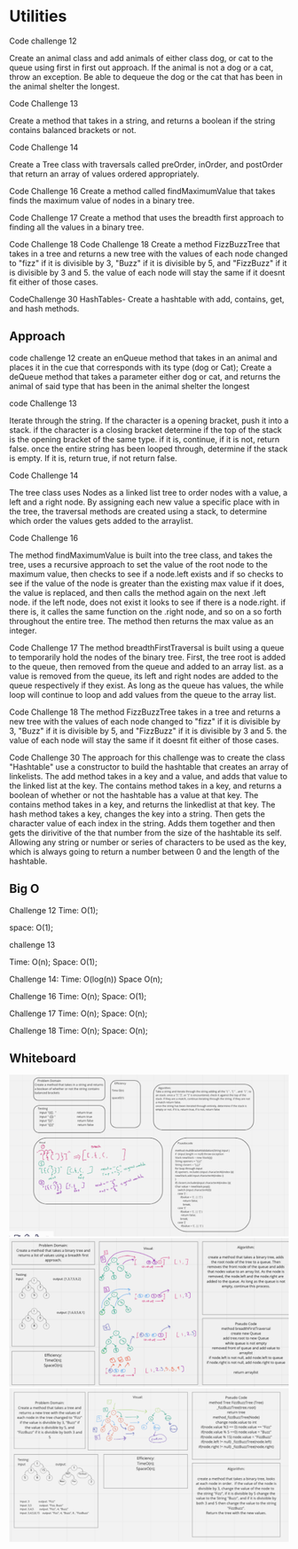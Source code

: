 # Utilities
Code challenge 12 

Create an animal class and add animals of either class dog, or cat to the queue using first in first out approach. 
If the animal is not a dog or a cat, throw an exception. Be able to dequeue the dog or the cat that has been in the animal
shelter the longest. 

Code Challenge 13 

Create a method that takes in a string, and returns a boolean if the string contains balanced brackets or not. 

Code Challenge 14 

Create a Tree class with traversals called preOrder, inOrder, and postOrder that return an array of values ordered appropriately. 

Code Challenge 16 
Create a method called findMaximumValue that takes finds the maximum value of nodes in a binary tree. 

Code Challenge 17
Create a method that uses the breadth first approach to finding all the values in a binary tree. 

Code Challenge 18
Code Challenge 18
Create a method FizzBuzzTree that takes in a tree and returns a new tree with the values of each node changed to "fizz" if it is divisible by 3,
"Buzz" if it is divisible by 5, and "FizzBuzz" if it is divisible by 3 and 5. the value of each node will stay the same if it doesnt
fit either of those cases.

CodeChallenge 30
HashTables-
Create a hashtable with add, contains, get, and hash methods. 
## Approach 
code challenge 12
create an enQueue method that takes in an animal and places it in the 
cue that corresponds with its type (dog or Cat); 
Create a deQueue method that takes a parameter either dog or cat, and 
returns the animal of said type that has been in the animal shelter the longest

code Challenge 13  

Iterate through the string. If the character is a opening bracket, push it into a stack. if the character is a closing bracket
determine if  the top of the stack is the opening bracket of the same type. if it is, continue, if it is not, return false. 
once the entire string has been looped through, determine if the stack is empty. If it is, return true, if not return false. 

Code Challenge 14

The tree class uses Nodes as a linked list tree to order nodes with a value, a left and a right node. By assigning each new value a 
specific place with in the tree, the traversal methods are created using a stack, to determine which order the values gets added to the arraylist.


Code Challenge 16

The method findMaximumValue is built into the tree class, and takes the tree, uses a recursive approach to set the value of the root node to the
maximum value, then checks to see if a node.left exists and if so checks to see if the value of the node is greater than the existing max value
if it does, the value is replaced, and then calls the method again on the next .left node. if the left node, does not exist it looks to see if there 
is a node.right. if there is, it calles the same function on the .right node, and so on a so forth throughout the entire tree. The method then 
returns the max value as an integer. 

Code Challenge 17
The method breadthFirstTraversal is built using a queue to temporarily hold the nodes of the binary tree. First, the tree root is added to the 
queue, then removed from the queue and added to an array list. as a value is removed from the queue, its left and right nodes are added to 
the queue respectively if they exist. As long as the queue has values, the while loop will continue to loop and add values from the queue to
the array list. 

Code Challenge 18 
The method FizzBuzzTree takes in a tree and returns a new tree with the values of each node changed to "fizz" if it is divisible by 3, 
"Buzz" if it is divisible by 5, and "FizzBuzz" if it is divisible by 3 and 5. the value of each node will stay the same if it doesnt
fit either of those cases. 

Code Challenge 30
The approach for this challenge was to create the class "Hashtable" use a constructor to build the hashtable that creates an array of linkelists. 
The add method takes in a key and a value, and adds that value to the linked list at the key. The contains method takes in a key, and returns a boolean 
of whether or not the hashtable has a value at that key. The contains method takes in a key, and returns the linkedlist at that key. The hash method 
takes a key, changes the key into a string. Then gets the character value of each index in the string. Adds them together and then gets the dirivitive of 
the that number from the size of the hashtable its self. Allowing any string or number or series of characters to be used as the key, which is 
always going to return a number between 0 and the length of the hashtable. 
## Big O 
Challenge 12
Time: O(1);

space: O(1);

challenge 13

Time: O(n);
Space: O(1);

Challenge 14:
Time: O(log(n))
Space O(n);

Challenge 16
Time: O(n);
Space: O(1);

Challenge 17 
Time: O(n);
Space: O(n);

Challenge 18 
Time: O(n);
Space: O(n);


## Whiteboard

![Multi-Bracket-Validation](../utilities/assets/multi-bracket-validation.png)
![Breadth First Traversal](../utilities/assets/BreadthFirst.png)
![FizzBuzzTree](../utilities/assets/FizzBuzzTree.png)